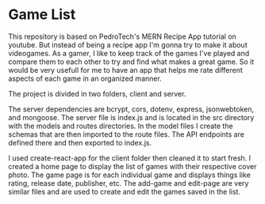 # Game List

This repository is based on PedroTech's MERN Recipe App tutorial on youtube. But instead of being a recipe app I'm gonna try to make it about videogames. As a gamer, I like to keep track of the games I've played and compare them to each other to try and find what makes a great game. So it would be very usefull for me to have an app that helps me rate different aspects of each game in an organized manner.

The project is divided in two folders, client and server.

The server dependencies are bcrypt, cors, dotenv, express, jsonwebtoken, and mongoose. The server file is index.js and is located in the src directory with the models and routes directories. In the model files I create the schemas that are then imported to the route files. The API endpoints are defined there and then exported to index.js.

I used create-react-app for the client folder then cleaned it to start fresh. I created a home page to display the list of games with their respective cover photo. The game page is for each individual game and displays things like rating, release date, publisher, etc. The add-game and edit-page are very similar files and are used to create and edit the games saved in the list.
